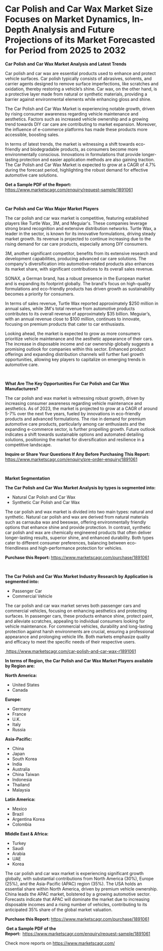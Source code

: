 <p><h1>Car Polish and Car Wax Market Size Focuses on Market Dynamics, In-Depth Analysis and Future Projections of its Market Forecasted for Period from 2025 to 2032</h1></p><p><strong>Car Polish and Car Wax Market Analysis and Latest Trends</strong></p>
<p><p>Car polish and car wax are essential products used to enhance and protect vehicle surfaces. Car polish typically consists of abrasives, solvents, and carrier agents designed to remove surface imperfections, like scratches and oxidation, thereby restoring a vehicle’s shine. Car wax, on the other hand, is a protective layer made from natural or synthetic materials, providing a barrier against environmental elements while enhancing gloss and shine.</p><p>The Car Polish and Car Wax Market is experiencing notable growth, driven by rising consumer awareness regarding vehicle maintenance and aesthetics. Factors such as increased vehicle ownership and a growing trend towards DIY car care are contributing to market expansion. Moreover, the influence of e-commerce platforms has made these products more accessible, boosting sales.</p><p>In terms of latest trends, the market is witnessing a shift towards eco-friendly and biodegradable products, as consumers become more environmentally conscious. Innovations in formulations that provide longer-lasting protection and easier application methods are also gaining traction. The Car Polish and Car Wax Market is expected to grow at a CAGR of 4.7% during the forecast period, highlighting the robust demand for effective automotive care solutions.</p></p>
<p><strong>Get a Sample PDF of the Report:&nbsp;</strong> <a href="https://www.marketscagr.com/enquiry/request-sample/1891061?utm_campaign=2935&utm_medium=2&utm_source=Github&utm_content=ia&utm_term=28032025&utm_id=car-polish-and-car-wax">https://www.marketscagr.com/enquiry/request-sample/1891061</a></p>
<p>&nbsp;</p>
<p><strong>Car Polish and Car Wax Major Market Players</strong></p>
<p><p>The car polish and car wax market is competitive, featuring established players like Turtle Wax, 3M, and Meguiar's. These companies leverage strong brand recognition and extensive distribution networks. Turtle Wax, a leader in the sector, is known for its innovative formulations, driving steady market growth. Its revenue is projected to continue increasing due to the rising demand for car care products, especially among DIY consumers.</p><p>3M, another significant competitor, benefits from its extensive research and development capabilities, producing advanced car care solutions. The company's diversification into automotive-related products also enhances its market share, with significant contributions to its overall sales revenue.</p><p>SONAX, a German brand, has a robust presence in the European market and is expanding its footprint globally. The brand's focus on high-quality formulations and eco-friendly products has driven growth as sustainability becomes a priority for consumers. </p><p>In terms of sales revenue, Turtle Wax reported approximately $250 million in annual sales, while 3M's total revenue from automotive products contributes to its overall revenue of approximately $35 billion. Meguiar’s, with an annual revenue close to $100 million, continues to innovate, focusing on premium products that cater to car enthusiasts.</p><p>Looking ahead, the market is expected to grow as more consumers prioritize vehicle maintenance and the aesthetic appearance of their cars. The increase in disposable income and car ownership globally suggests a promising outlook for companies within this sector. Enhanced product offerings and expanding distribution channels will further fuel growth opportunities, allowing key players to capitalize on emerging trends in automotive care.</p></p>
<p>&nbsp;</p>
<p><strong>What Are The Key Opportunities For Car Polish and Car Wax Manufacturers?</strong></p>
<p><p>The car polish and wax market is witnessing robust growth, driven by increasing consumer awareness regarding vehicle maintenance and aesthetics. As of 2023, the market is projected to grow at a CAGR of around 5-7% over the next five years, fueled by innovations in eco-friendly products and advanced formulations. The rise in demand for premium automotive care products, particularly among car enthusiasts and the expanding e-commerce sector, is further propelling growth. Future outlook indicates a shift towards sustainable options and automated detailing solutions, positioning the market for diversification and resilience in a competitive landscape.</p></p>
<p><strong>Inquire or Share Your Questions If Any Before Purchasing This Report:</strong> <a href="https://www.marketscagr.com/enquiry/pre-order-enquiry/1891061?utm_campaign=2935&utm_medium=2&utm_source=Github&utm_content=ia&utm_term=28032025&utm_id=car-polish-and-car-wax">https://www.marketscagr.com/enquiry/pre-order-enquiry/1891061</a></p>
<p>&nbsp;</p>
<p><strong>Market Segmentation</strong></p>
<p><strong>The Car Polish and Car Wax Market Analysis by types is segmented into:</strong></p>
<p><ul><li>Natural Car Polish and Car Wax</li><li>Synthetic Car Polish and Car Wax</li></ul></p>
<p><p>The car polish and wax market is divided into two main types: natural and synthetic. Natural car polish and wax are derived from natural materials such as carnauba wax and beeswax, offering environmentally friendly options that enhance shine and provide protection. In contrast, synthetic car polish and wax are chemically engineered products that often deliver longer-lasting results, superior shine, and enhanced durability. Both types cater to different consumer preferences, balancing between eco-friendliness and high-performance protection for vehicles.</p></p>
<p><strong>Purchase this Report:&nbsp;</strong><a href="https://www.marketscagr.com/purchase/1891061?utm_campaign=2935&utm_medium=2&utm_source=Github&utm_content=ia&utm_term=28032025&utm_id=car-polish-and-car-wax">https://www.marketscagr.com/purchase/1891061</a></p>
<p>&nbsp;</p>
<p><strong>The Car Polish and Car Wax Market Industry Research by Application is segmented into:</strong></p>
<p><ul><li>Passenger Car</li><li>Commercial Vehicle</li></ul></p>
<p><p>The car polish and car wax market serves both passenger cars and commercial vehicles, focusing on enhancing aesthetics and protecting surfaces. In passenger cars, these products enhance shine, protect paint, and alleviate scratches, appealing to individual consumers looking for vehicle maintenance. For commercial vehicles, durability and long-lasting protection against harsh environments are crucial, ensuring a professional appearance and prolonging vehicle life. Both markets emphasize quality and efficacy to meet the specific needs of their respective users.</p></p>
<p><a href="https://www.marketscagr.com/car-polish-and-car-wax-r1891061?utm_campaign=2935&utm_medium=2&utm_source=Github&utm_content=ia&utm_term=28032025&utm_id=car-polish-and-car-wax">&nbsp;https://www.marketscagr.com/car-polish-and-car-wax-r1891061</a></p>
<p><strong>In terms of Region, the Car Polish and Car Wax Market Players available by Region are:</strong></p>
<p>
    <p> <strong> North America: </strong>
        <ul>
            <li>United States</li>
            <li>Canada</li>
        </ul>
        </p> 
    <p> <strong> Europe: </strong>
        <ul>
            <li>Germany</li>
            <li>France</li>
            <li>U.K.</li>
            <li>Italy</li>
            <li>Russia</li>
        </ul>
        </p> 
    <p> <strong> Asia-Pacific: </strong>
        <ul>
            <li>China</li>
            <li>Japan</li>
            <li>South Korea</li>
            <li>India</li>
            <li>Australia</li>
            <li>China Taiwan</li>
            <li>Indonesia</li>
            <li>Thailand</li>
            <li>Malaysia</li>
        </ul>
        </p> 
    <p> <strong> Latin America: </strong>
        <ul>
            <li>Mexico</li>
            <li>Brazil</li>
            <li>Argentina Korea</li>
            <li>Colombia</li>
        </ul>
        </p> 
    <p> <strong> Middle East & Africa: </strong>
        <ul>
            <li>Turkey</li>
            <li>Saudi</li>
            <li>Arabia</li>
            <li>UAE</li>
            <li>Korea</li>
        </ul>
    </p>
    </p>
<p><p>The car polish and car wax market is experiencing significant growth globally, with substantial contributions from North America (30%), Europe (25%), and the Asia-Pacific (APAC) region (35%). The USA holds an essential share within North America, driven by premium vehicle ownership. China leads the APAC market, bolstered by a growing automotive sector. Forecasts indicate that APAC will dominate the market due to increasing disposable incomes and a rising number of vehicles, contributing to its anticipated 35% share of the global market valuation.</p></p>
<p><strong>Purchase this Report: </strong><a href="https://www.marketscagr.com/purchase/1891061?utm_campaign=2935&utm_medium=2&utm_source=Github&utm_content=ia&utm_term=28032025&utm_id=car-polish-and-car-wax">https://www.marketscagr.com/purchase/1891061</a></p>
<p>&nbsp;<strong>Get a Sample PDF of the Report:&nbsp;&nbsp;</strong><a href="https://www.marketscagr.com/enquiry/request-sample/1891061?utm_campaign=2935&utm_medium=2&utm_source=Github&utm_content=ia&utm_term=28032025&utm_id=car-polish-and-car-wax">https://www.marketscagr.com/enquiry/request-sample/1891061</a></p>
<p><strong></strong></p>
<p>Check more reports on <a href="https://www.marketscagr.com/?utm_campaign=2935&utm_medium=2&utm_source=Github&utm_content=ia&utm_term=28032025&utm_id=car-polish-and-car-wax">https://www.marketscagr.com/</a></p>